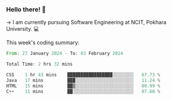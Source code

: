 ### Hello there! 👋

-> I am currently pursuing Software Engineering at NCIT, Pokhara University. 💻


This week's coding summary:
<!--START_SECTION:waka-->

```rust
From: 27 January 2024 - To: 03 February 2024

Total Time: 2 hrs 32 mins

CSS    1 hr 43 mins    ▓▓▓▓▓▓▓▓▓▓▓▓▓▓▓▓▓░░░░░░░░   67.73 %
Java   17 mins         ▓▓▓░░░░░░░░░░░░░░░░░░░░░░   11.24 %
HTML   15 mins         ▓▓▒░░░░░░░░░░░░░░░░░░░░░░   09.99 %
C++    11 mins         ▓▓░░░░░░░░░░░░░░░░░░░░░░░   07.60 %
```

<!--END_SECTION:waka-->

